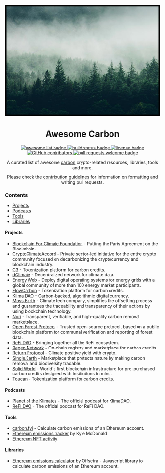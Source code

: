 <div align="center">
  <img alt="carbon logo" src="./assets/forest.jpg" width="600" >
  <h1 align="center">Awesome Carbon</h1>
  <p align="center">
    <a href="https://github.com/sindresorhus/awesome">
      <img alt="awesome list badge" src="https://cdn.rawgit.com/sindresorhus/awesome/d7305f38d29fed78fa85652e3a63e154dd8e8829/media/badge.svg">
    </a>
    <a href="#buildstatus">
      <img alt="build status badge" src="https://github.com/kargakis/awesome-carbon/workflows/Build/badge.svg">
    </a>
    <a href="https://creativecommons.org/publicdomain/zero/1.0/">
      <img alt="license badge" src="https://licensebuttons.net/l/zero/1.0/80x15.png">
    </a>
    <a href="https://github.com/kargakis/awesome-carbon/graphs/contributors">
      <img alt="GitHub contributors" src="https://img.shields.io/github/contributors/kargakis/awesome-carbon">
    </a>
    <a href="http://makeapullrequest.com">
      <img alt="pull requests welcome badge" src="https://img.shields.io/badge/PRs-welcome-brightgreen.svg?style=flat">
    </a>
  </p>

  <p align="center">A curated list of awesome <a href="https://www.popsci.com/environment/what-are-carbon-markets/">carbon</a> crypto-related resources, libraries, tools and more.</p>
  <p align="center">Please check the <a href="CONTRIBUTING.md">contribution guidelines</a> for information on formatting and writing pull requests.</p>

</div>


### Contents

- [Projects](#projects)
- [Podcasts](#podcasts)
- [Tools](#tools)
- [Libraries](#libraries)


#### Projects

- [Blockchain For Climate Foundation](https://www.blockchainforclimate.org/) - Putting the Paris Agreement on the Blockchain.
- [CryptoClimateAccord](https://cryptoclimate.org/) - Private sector-led initiative for the entire crypto community focused on decarbonizing the cryptocurrency and blockchain industry.
- [C3](https://www.c3.app/) - Tokenization platform for carbon credits.
- [dClimate](https://www.dclimate.net/) - Decentralized network for climate data.
- [Energy Web](https://www.energyweb.org/) - Deploy digital operating systems for energy grids with a global community of more than 100 energy market participants.
- [FlowCarbon](https://www.flowcarbon.com) - Tokenization platform for carbon credits.
- [Klima DAO](https://www.klimadao.finance/) - Carbon-backed, algorithmic digital currency.
- [Moss.Earth](https://moss.earth/) - Climate tech company, simplifies the offsetting process and guarantees the traceability and transparency of their actions by using blockchain technology.
- [Nori](https://nori.com/) - Transparent, verifiable, and high-quality carbon removal marketplace.
- [Open Forest Protocol](https://www.openforestprotocol.org/) - Trusted open-source protocol, based on a public blockchain platform for communal verification and reporting of forest data.
- [ReFi DAO](https://refidao.com/) - Bringing together all the ReFi ecosystem.
- [Regen Network](https://www.regen.network/) - On-chain registry and marketplace for carbon credits.
- [Return Protocol](https://www.return.green/) - Climate positive yield with crypto.
- [Single.Earth](https://www.single.earth/) - Marketplace that protects nature by making carbon removal and biodiversity tradable.
- [Solid World](https://www.solid.world/) - World's first blockchain infrastructure for pre-purchased carbon credits designed with institutions in mind.
- [Toucan](https://toucan.earth/) - Tokenization platform for carbon credits.


#### Podcasts

- [Planet of the Klimates](https://klima.fyi/podcast) - The official podcast for KlimaDAO.
- [ReFi DAO](https://www.youtube.com/channel/UC779ZMumuKc6-VMkku1tmyQ) - The official podcast for ReFi DAO.


#### Tools

- [carbon.fyi](https://carbon.fyi/) - Calculate carbon emissions of an Ethereum account.
- [Ethereum emissions tracker](https://kylemcdonald.github.io/ethereum-emissions/) by Kyle McDonald
- [Ethereum NFT activity](https://github.com/kylemcdonald/ethereum-nft-activity)


#### Libraries

- [Ethereum emissions calculator](https://github.com/Offsetra/ethereum-emissions-calculator) by Offsetra - Javascript library to calculate carbon emissions of an Ethereum account.
